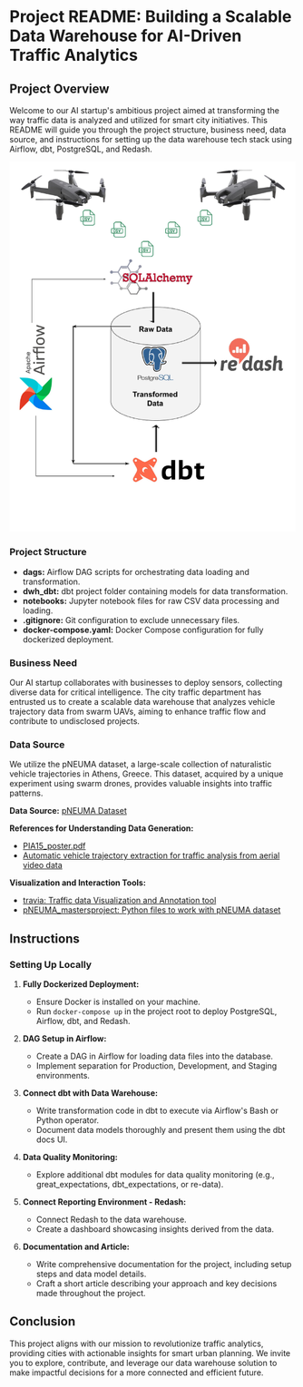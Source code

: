 # Project README: Building a Scalable Data Warehouse for AI-Driven Traffic Analytics

## Project Overview

Welcome to our AI startup's ambitious project aimed at transforming the way traffic data is analyzed and utilized for smart city initiatives. This README will guide you through the project structure, business need, data source, and instructions for setting up the data warehouse tech stack using Airflow, dbt, PostgreSQL, and Redash.

![Project Overview](images/project_overview.jpg)


### Project Structure

- **dags:** Airflow DAG scripts for orchestrating data loading and transformation.
- **dwh_dbt:** dbt project folder containing models for data transformation.
- **notebooks:** Jupyter notebook files for raw CSV data processing and loading.
- **.gitignore:** Git configuration to exclude unnecessary files.
- **docker-compose.yaml:** Docker Compose configuration for fully dockerized deployment.

### Business Need

Our AI startup collaborates with businesses to deploy sensors, collecting diverse data for critical intelligence. The city traffic department has entrusted us to create a scalable data warehouse that analyzes vehicle trajectory data from swarm UAVs, aiming to enhance traffic flow and contribute to undisclosed projects.

### Data Source

We utilize the pNEUMA dataset, a large-scale collection of naturalistic vehicle trajectories in Athens, Greece. This dataset, acquired by a unique experiment using swarm drones, provides valuable insights into traffic patterns.

**Data Source:** [pNEUMA Dataset](https://zenodo.org/records/7426506)

**References for Understanding Data Generation:**
- [PIA15_poster.pdf](datafromsky.com)
- [Automatic vehicle trajectory extraction for traffic analysis from aerial video data](researchgate.net)

**Visualization and Interaction Tools:**
- [travia: Traffic data Visualization and Annotation tool](github.com/tud-hri/travia)
- [pNEUMA_mastersproject: Python files to work with pNEUMA dataset](github.com/JoachimLandtmeters/pNEUMA_mastersproject)

## Instructions

### Setting Up Locally

1. **Fully Dockerized Deployment:**
   - Ensure Docker is installed on your machine.
   - Run `docker-compose up` in the project root to deploy PostgreSQL, Airflow, dbt, and Redash.

2. **DAG Setup in Airflow:**
   - Create a DAG in Airflow for loading data files into the database.
   - Implement separation for Production, Development, and Staging environments.

3. **Connect dbt with Data Warehouse:**
   - Write transformation code in dbt to execute via Airflow's Bash or Python operator.
   - Document data models thoroughly and present them using the dbt docs UI.

4. **Data Quality Monitoring:**
   - Explore additional dbt modules for data quality monitoring (e.g., great_expectations, dbt_expectations, or re-data).

5. **Connect Reporting Environment - Redash:**
   - Connect Redash to the data warehouse.
   - Create a dashboard showcasing insights derived from the data.

6. **Documentation and Article:**
   - Write comprehensive documentation for the project, including setup steps and data model details.
   - Craft a short article describing your approach and key decisions made throughout the project.

## Conclusion

This project aligns with our mission to revolutionize traffic analytics, providing cities with actionable insights for smart urban planning. We invite you to explore, contribute, and leverage our data warehouse solution to make impactful decisions for a more connected and efficient future.
